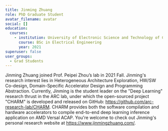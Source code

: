 ```yaml
---
title: Jinming Zhuang
role: PhD Graduate Student
avatar_filename: avatar
social: []
education:
  courses:
    - institution: University of Electronic Science and Technology of China
      course: BSc in Electrical Engineering
      year: 2021
superuser: false
user_groups:
  - Grad Students
---
```

Jinming Zhuang joined Prof. Peipei Zhou’s lab in 2021 Fall. Jinming's research interest lies in Heterogeneous Architecture Exploration, HW/SW Co-design, Domain-Specific Accelerator Design and Programming Abstraction. 
Currently, Jinming is the student leader on the "Deep Learning" research thrust in the ARC lab, under which the open-sourced project "CHARM" is developed and released on GitHub: https://github.com/arc-research-lab/CHARM. CHARM provides both the software compilation and hardware accelerators to compile end-to-end deep learning inference application on AMD Versal ACAP. 
You're welcome to check out Jinming's personal research website at https://www.jinmingzhuang.com/.
